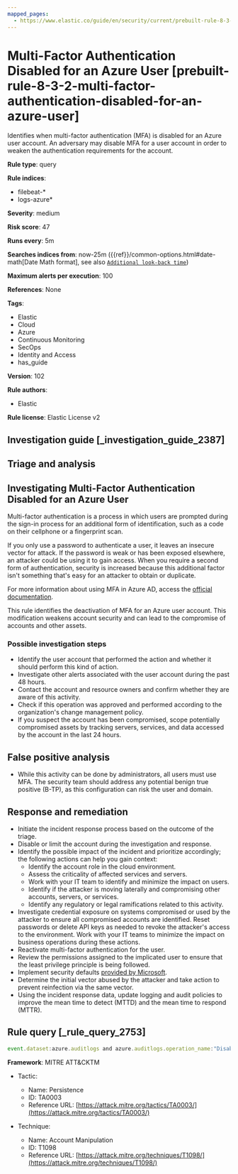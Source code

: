 ```yaml
---
mapped_pages:
  - https://www.elastic.co/guide/en/security/current/prebuilt-rule-8-3-2-multi-factor-authentication-disabled-for-an-azure-user.html
---
```


# Multi-Factor Authentication Disabled for an Azure User [prebuilt-rule-8-3-2-multi-factor-authentication-disabled-for-an-azure-user]

Identifies when multi-factor authentication (MFA) is disabled for an Azure user account. An adversary may disable MFA for a user account in order to weaken the authentication requirements for the account.

**Rule type**: query

**Rule indices**:

* filebeat-*
* logs-azure*

**Severity**: medium

**Risk score**: 47

**Runs every**: 5m

**Searches indices from**: now-25m ({{ref}}/common-options.html#date-math[Date Math format], see also [`Additional look-back time`](docs-content://solutions/security/detect-and-alert/create-detection-rule.md#rule-schedule))

**Maximum alerts per execution**: 100

**References**: None

**Tags**:

* Elastic
* Cloud
* Azure
* Continuous Monitoring
* SecOps
* Identity and Access
* has_guide

**Version**: 102

**Rule authors**:

* Elastic

**Rule license**: Elastic License v2

## Investigation guide [_investigation_guide_2387]

## Triage and analysis

## Investigating Multi-Factor Authentication Disabled for an Azure User

Multi-factor authentication is a process in which users are prompted during the sign-in process for an additional form
of identification, such as a code on their cellphone or a fingerprint scan.

If you only use a password to authenticate a user, it leaves an insecure vector for attack. If the password is weak or
has been exposed elsewhere, an attacker could be using it to gain access. When you require a second form of authentication,
security is increased because this additional factor isn't something that's easy for an attacker to obtain or duplicate.

For more information about using MFA in Azure AD, access the [official documentation](https://docs.microsoft.com/en-us/azure/active-directory/authentication/concept-mfa-howitworks#how-to-enable-and-use-azure-ad-multi-factor-authentication).

This rule identifies the deactivation of MFA for an Azure user account. This modification weakens account security
and can lead to the compromise of accounts and other assets.

### Possible investigation steps

- Identify the user account that performed the action and whether it should perform this kind of action.
- Investigate other alerts associated with the user account during the past 48 hours.
- Contact the account and resource owners and confirm whether they are aware of this activity.
- Check if this operation was approved and performed according to the organization's change management policy.
- If you suspect the account has been compromised, scope potentially compromised assets by tracking servers, services,
and data accessed by the account in the last 24 hours.

## False positive analysis

- While this activity can be done by administrators, all users must use MFA. The security team should address any
potential benign true positive (B-TP), as this configuration can risk the user and domain.

## Response and remediation

- Initiate the incident response process based on the outcome of the triage.
- Disable or limit the account during the investigation and response.
- Identify the possible impact of the incident and prioritize accordingly; the following actions can help you gain context:
    - Identify the account role in the cloud environment.
    - Assess the criticality of affected services and servers.
    - Work with your IT team to identify and minimize the impact on users.
    - Identify if the attacker is moving laterally and compromising other accounts, servers, or services.
    - Identify any regulatory or legal ramifications related to this activity.
- Investigate credential exposure on systems compromised or used by the attacker to ensure all compromised accounts are
identified. Reset passwords or delete API keys as needed to revoke the attacker's access to the environment. Work with
your IT teams to minimize the impact on business operations during these actions.
- Reactivate multi-factor authentication for the user.
- Review the permissions assigned to the implicated user to ensure that the least privilege principle is being followed.
- Implement security defaults [provided by Microsoft](https://docs.microsoft.com/en-us/azure/active-directory/fundamentals/concept-fundamentals-security-defaults).
- Determine the initial vector abused by the attacker and take action to prevent reinfection via the same vector.
- Using the incident response data, update logging and audit policies to improve the mean time to detect (MTTD) and the
mean time to respond (MTTR).

## Rule query [_rule_query_2753]

```js
event.dataset:azure.auditlogs and azure.auditlogs.operation_name:"Disable Strong Authentication" and event.outcome:(Success or success)
```

**Framework**: MITRE ATT&CKTM

* Tactic:

    * Name: Persistence
    * ID: TA0003
    * Reference URL: [https://attack.mitre.org/tactics/TA0003/](https://attack.mitre.org/tactics/TA0003/)

* Technique:

    * Name: Account Manipulation
    * ID: T1098
    * Reference URL: [https://attack.mitre.org/techniques/T1098/](https://attack.mitre.org/techniques/T1098/)



